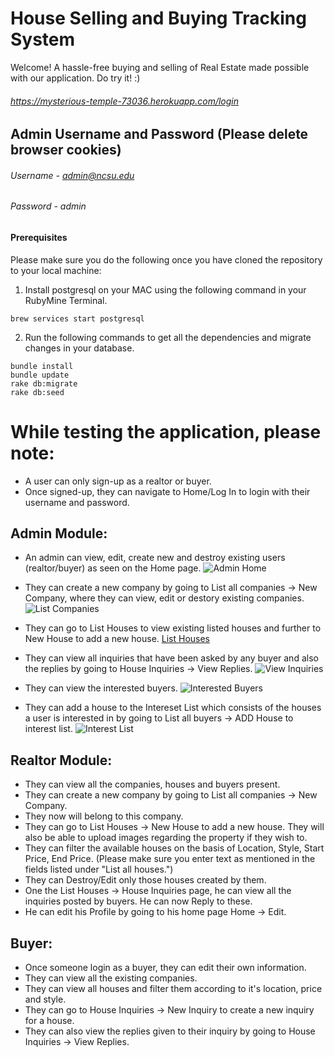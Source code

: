 # House Selling and Buying Tracking System

Welcome! A hassle-free buying and selling of Real Estate made possible with our application. Do try it! :)
###### https://mysterious-temple-73036.herokuapp.com/login

## Admin Username and Password (Please delete browser cookies)
###### Username - admin@ncsu.edu
###### Password - admin

#### Prerequisites

Please make sure you do the following once you have cloned the repository to your local machine:
1. Install postgresql on your MAC using the following command in your RubyMine Terminal.
```
brew services start postgresql
```
2. Run the following commands to get all the dependencies and migrate changes in your database.
```
bundle install
bundle update
rake db:migrate
rake db:seed
```

# While testing the application, please note:
* A user can only sign-up as a realtor or buyer.
* Once signed-up, they can navigate to Home/Log In to login with their username and password.

## Admin Module:
* An admin can view, edit, create new and destroy existing users (realtor/buyer) as seen on the Home page.
![Admin Home](https://mysterious-temple-73036.herokuapp.com/AdminHome.png)

* They can create a new company by going to List all companies -> New Company, where they can view, edit or destory existing companies.
![List Companies](https://mysterious-temple-73036.herokuapp.com/ListCompanies.png)

* They can go to List Houses to view existing listed houses and further to New House to add a new house.
[List Houses](https://mysterious-temple-73036.herokuapp.com/ListHouse.png)

* They can view all inquiries that have been asked by any buyer and also the replies by going to House Inquiries -> View Replies.
![View Inquiries](https://mysterious-temple-73036.herokuapp.com/ViewInquiries.png)

* They can view the interested buyers.
![Interested Buyers](https://mysterious-temple-73036.herokuapp.com/InterestedBuyers.png)

* They can add a house to the Intereset List which consists of the houses a user is interested in by going to List all buyers -> ADD House to interest list.
![Interest List](https://mysterious-temple-73036.herokuapp.com/AddHouseInterestList.png)


## Realtor Module:
* They can view all the companies, houses and buyers present.
* They can create a new company by going to List all companies -> New Company.
* They now will belong to this company.
* They can go to List Houses -> New House to add a new house. They will also be able to upload images regarding the property if they wish to.
* They can filter the available houses on the basis of Location, Style, Start Price, End Price. (Please make sure you enter text as mentioned in the fields listed under "List all houses.")
* They can Destroy/Edit only those houses created by them.
* One the List Houses -> House Inquiries page, he can view all the inquiries posted by buyers. He can now Reply to these.
* He can edit his Profile by going to his home page Home -> Edit.

## Buyer:
* Once someone login as a buyer, they can edit their own information.
* They can view all the existing companies.
* They can view all houses and filter them according to it's location, price and style.
* They can go to House Inquiries -> New Inquiry to create a new inquiry for a house.
* They can also view the replies given to their inquiry by going to House Inquiries -> View Replies.

